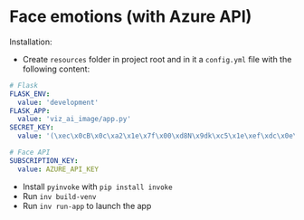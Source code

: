 # Face emotions (with Azure API)

Installation:

* Create `resources` folder in project root and in it a `config.yml` file with the following content:

```yaml
# Flask
FLASK_ENV:
  value: 'development'
FLASK_APP:
  value: 'viz_ai_image/app.py'
SECRET_KEY:
  value: '(\xec\x0cB\x0c\xa2\x1e\x7f\x00\xd8N\x9dk\xc5\x1e\xef\xdc\x0e\x18\x91K\x10\x96R'

# Face API
SUBSCRIPTION_KEY:
  value: AZURE_API_KEY

```

* Install `pyinvoke` with `pip install invoke`
* Run `inv build-venv`
* Run `inv run-app` to launch the app